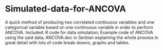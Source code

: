 # Simulated-data-for-ANCOVA
A quick method of producing two correlated continuous variables and one categorical variable based on one continuous variable in order to perform ANCOVA.
Included: R code for data simulation; Example code of ANCOVA using the said data; ANCOVA.doc in Serbian explaining the whole process in great detail with lots of code break-downs, graphs and tables.
